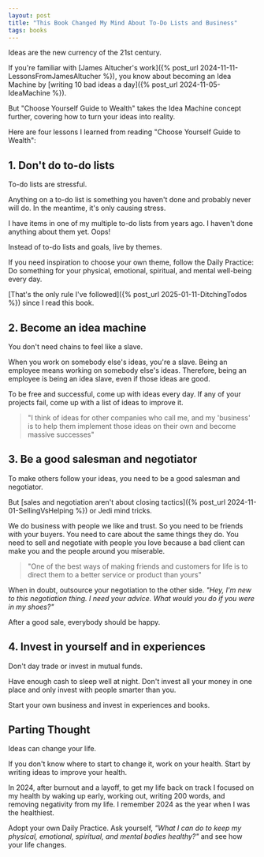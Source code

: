 ```yaml
---
layout: post
title: "This Book Changed My Mind About To-Do Lists and Business"
tags: books
---
```


Ideas are the new currency of the 21st century.

If you're familiar with [James Altucher's work]({% post_url 2024-11-11-LessonsFromJamesAltucher %}), you know about becoming an Idea Machine by [writing 10 bad ideas a day]({% post_url 2024-11-05-IdeaMachine %}).

But "Choose Yourself Guide to Wealth" takes the Idea Machine concept further, covering how to turn your ideas into reality.

Here are four lessons I learned from reading "Choose Yourself Guide to Wealth":

## 1. Don't do to-do lists

To-do lists are stressful.

Anything on a to-do list is something you haven't done and probably never will do. In the meantime, it's only causing stress.

I have items in one of my multiple to-do lists from years ago. I haven't done anything about them yet. Oops!

Instead of to-do lists and goals, live by themes.

If you need inspiration to choose your own theme, follow the Daily Practice: Do something for your physical, emotional, spiritual, and mental well-being every day.

[That's the only rule I've followed]({% post_url 2025-01-11-DitchingTodos %}) since I read this book.

## 2. Become an idea machine

You don't need chains to feel like a slave.

When you work on somebody else's ideas, you're a slave. Being an employee means working on somebody else's ideas. Therefore, being an employee is being an idea slave, even if those ideas are good.

To be free and successful, come up with ideas every day. If any of your projects fail, come up with a list of ideas to improve it.

> "I think of ideas for other companies who call me, and my 'business' is to help them implement those ideas on their own and become massive successes"

## 3. Be a good salesman and negotiator

To make others follow your ideas, you need to be a good salesman and negotiator.

But [sales and negotiation aren't about closing tactics]({% post_url 2024-11-01-SellingVsHelping %}) or Jedi mind tricks.

We do business with people we like and trust. So you need to be friends with your buyers. You need to care about the same things they do. You need to sell and negotiate with people you love because a bad client can make you and the people around you miserable.

> "One of the best ways of making friends and customers for life is to direct them to a better service or product than yours"

When in doubt, outsource your negotiation to the other side. _"Hey, I'm new to this negotiation thing. I need your advice. What would you do if you were in my shoes?"_

After a good sale, everybody should be happy.

## 4. Invest in yourself and in experiences

Don't day trade or invest in mutual funds.

Have enough cash to sleep well at night. Don't invest all your money in one place and only invest with people smarter than you.

Start your own business and invest in experiences and books.

## Parting Thought

Ideas can change your life.

If you don't know where to start to change it, work on your health. Start by writing ideas to improve your health.

In 2024, after burnout and a layoff, to get my life back on track I focused on my health by waking up early, working out, writing 200 words, and removing negativity from my life. I remember 2024 as the year when I was the healthiest.

Adopt your own Daily Practice. Ask yourself, _"What I can do to keep my physical, emotional, spiritual, and mental bodies healthy?"_ and see how your life changes.
